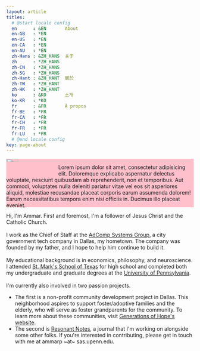 ```yaml
---
layout: article
titles:
  # @start locale config
  en      : &EN       About
  en-GB   : *EN
  en-US   : *EN
  en-CA   : *EN
  en-AU   : *EN
  zh-Hans : &ZH_HANS  关于
  zh      : *ZH_HANS
  zh-CN   : *ZH_HANS
  zh-SG   : *ZH_HANS
  zh-Hant : &ZH_HANT  關於
  zh-TW   : *ZH_HANT
  zh-HK   : *ZH_HANT
  ko      : &KO       소개
  ko-KR   : *KO
  fr      : &FR       À propos
  fr-BE   : *FR
  fr-CA   : *FR
  fr-CH   : *FR
  fr-FR   : *FR
  fr-LU   : *FR
  # @end locale config
key: page-about
---
```


<style>
      img {
        float: left;
        margin-right: 1em;
      }
      .col-md-6,
      .col-sm-6 {
        background: pink;
      }
      .row {
        display: flex;
      }
</style>


<div class="container">
  <div class="row">
    <div class="col-md-6 col-sm-6">
      <img src="https://i.imgur.com/IDvVFSP.jpg" width="25%" height="25%">
      <p>Lorem ipsum dolor sit amet, consectetur adipisicing elit. Doloremque explicabo aspernatur delectus voluptate, nesciunt quibusdam ab reprehenderit, non et temporibus. Aut commodi, voluptates nulla deleniti pariatur vitae vel eos sit asperiores aliquid,
        molestiae recusandae placeat corporis earum assumenda dolorem! Earum necessitatibus tempora enim nisi officiis in. Ducimus illo placeat eveniet.</p>
    </div>
  </div>
</div>

<p>Hi, I'm Ammar. First and foremost, I'm a follower of Jesus Christ and the Catholic Church.
<br> <br>
I work as the Chief of Staff at the <a href="adcompsystems.com">AdComp Systems Group</a>, a city government tech company in Dallas, my hometown. The company was founded by my father, and I hope to help him continue to build it.
<br> <br>
My educational background is in economics, philosophy, and neuroscience. I attended <a href="smtexas.org">St. Mark's School of Texas</a> for high school and completed both my undergraduate and graduate degrees at the <a href="upenn.edu">University of Pennsylvania</a>.
<br> <br>
I'm currently also involved in two passion projects. 
<ul>
  <li>The first is a non-profit community development project in Dallas. This neighborhood aspires to support foster/adoptive families and the elderly, who will serve as foster grandparents for the community. To learn more about these communities, visit <a href="https://ghdc.generationsofhope.org/">Generations of Hope's website</a>.</li>
  <li>The second is <a href="resonantnotes.com">Resonant Notes</a>, a journal that I'm working on alongside some other folks. If you're interested in contributing, please get in touch with me at ammarp ~at~ sas.upenn.edu.</li>
</ul>
</p>





